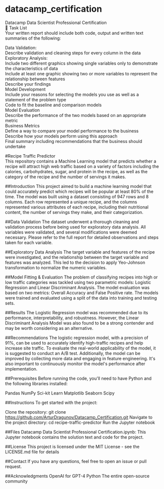 # datacamp_certification
Datacamp Data Scientist Professional Certification  
📝 Task List  
Your written report should include both code, output and written text summaries of the following:  

Data Validation:  
Describe validation and cleaning steps for every column in the data  
Exploratory Analysis:  
Include two different graphics showing single variables only to demonstrate the characteristics of data  
Include at least one graphic showing two or more variables to represent the relationship between features  
Describe your findings  
Model Development  
Include your reasons for selecting the models you use as well as a statement of the problem type  
Code to fit the baseline and comparison models  
Model Evaluation  
Describe the performance of the two models based on an appropriate metric  
Business Metrics  
Define a way to compare your model performance to the business  
Describe how your models perform using this approach  
Final summary including recommendations that the business should undertake  


#Recipe Traffic Predictor  
This repository contains a Machine Learning model that predicts whether a recipe will attract high web traffic based on a variety of factors including the calories, carbohydrates, sugar, and protein in the recipe, as well as the category of the recipe and the number of servings it makes.  

##Introduction
This project aimed to build a machine learning model that could accurately predict which recipes will be popular at least 80% of the time. The model was built using a dataset consisting of 947 rows and 8 columns. Each row represented a unique recipe, and the columns represented various attributes of each recipe, including their nutritional content, the number of servings they make, and their categorization.

##Data Validation
The dataset underwent a thorough cleaning and validation process before being used for exploratory data analysis. All variables were validated, and several modifications were deemed necessary. Please refer to the full report for detailed observations and steps taken for each variable.

##Exploratory Data Analysis
The target variable and features of the recipe were investigated, and the relationship between the target variable and features was analyzed. This led to the decision to apply Yeo-Johnson transformation to normalize the numeric variables.

##Model Fitting & Evaluation
The problem of classifying recipes into high or low traffic categories was tackled using two parametric models: Logistic Regression and Linear Discriminant Analysis. The model evaluation was based on two metrics: Overall Accuracy and False Positive rate. The models were trained and evaluated using a split of the data into training and testing sets.

##Results
The Logistic Regression model was recommended due to its performance, interpretability, and robustness. However, the Linear Discriminant Analysis Model was also found to be a strong contender and may be worth considering as an alternative.

##Recommendations
The logistic regression model, with a precision of 91%, can be used to accurately identify high-traffic recipes and help increase site traffic. To evaluate the real-world applicability of the model, it is suggested to conduct an A/B test. Additionally, the model can be improved by collecting more data and engaging in feature engineering. It's also important to continuously monitor the model's performance after implementation.

##Prerequisites
Before running the code, you'll need to have Python and the following libraries installed:

Pandas
NumPy
Sci-kit Learn
Matplotlib
Seaborn
Scipy  

##Instructions
To get started with the project:

Clone the repository: git clone https://github.com/ArturDragunov/Datacamp_Certification.git
Navigate to the project directory: cd recipe-traffic-predictor
Run the Jupyter notebook

##Files
Datacamp Data Scientist Professional Certification.ipynb: This Jupyter notebook contains the solution text and code for the project.

##License
This project is licensed under the MIT License - see the LICENSE.md file for details

##Contact
If you have any questions, feel free to open an issue or pull request.

##Acknowledgments
OpenAI for GPT-4
Python
The entire open-source community
